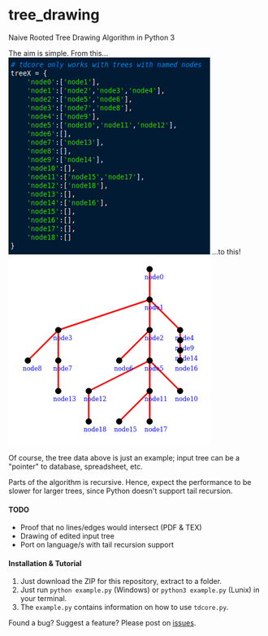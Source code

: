 #  tree_drawing
Naive Rooted Tree Drawing Algorithm in Python 3

The aim is simple. From this...
![Input Tree Data](./images/input.png)
...to this!
![Output Tree Drawing](./images/output.png)

Of course, the tree data above is just an example; input tree can be a "pointer" to database, spreadsheet, etc.

Parts of the algorithm is recursive. Hence, expect the performance to be slower for larger trees, since Python doesn't support tail recursion.

#### TODO
- Proof that no lines/edges would intersect (PDF & TEX)
- Drawing of edited input tree
- Port on language/s with tail recursion support

#### Installation & Tutorial
1. Just download the ZIP for this repository, extract to a folder.
2. Just run `python example.py` (Windows) or `python3 example.py` (Lunix) in your terminal.
3. The `example.py` contains information on how to use `tdcore.py`.

Found a bug? Suggest a feature? Please post on [issues](https://github.com/poypoyan/tree_drawing/issues).
